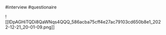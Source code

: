 #interview #questionaire

![[lDpAGHiTQDi8QaWNqs4QQQ_586acba75cff4e27ac79103cd650b8e1_2022-12-21_20-01-09.png]]